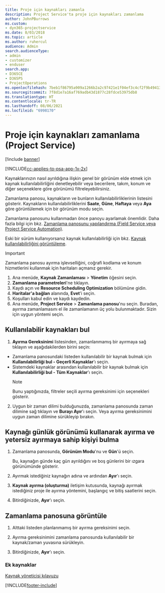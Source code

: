 ```yaml
---
title: Proje için kaynakları zamanla
description: Project Service'ta proje için kaynakları zamanlama
author: JohnPBurrows
ms.custom:
- dyn365-projectservice
ms.date: 8/03/2018
ms.topic: article
ms.author: ruhercul
audience: Admin
search.audienceType:
- admin
- customizer
- enduser
search.app:
- D365CE
- D365PS
- ProjectOperations
ms.openlocfilehash: 7beb1f86795a909a1266b2a2c97421e1f04ef3c4cf2f9b49413cd1382b0f2011
ms.sourcegitcommit: 7f8d1e7a16af769adb43d1877c28fdce53975db8
ms.translationtype: HT
ms.contentlocale: tr-TR
ms.lasthandoff: 08/06/2021
ms.locfileid: "6998170"
---
```

# <a name="schedule-resources-for-a-project-project-service"></a>Proje için kaynakları zamanlama (Project Service)

[!include [banner](../includes/psa-now-project-operations.md)]

[!INCLUDE[cc-applies-to-psa-app-1x-2x](../includes/cc-applies-to-psa-app-1x-2x.md)]

Kaynaklarınızın nasıl ayrıldığına ilişkin genel bir görünüm elde etmek için kaynak kullanılabilirliğini denetleyebilir veya becerilere, takım, konum ve diğer seçeneklere göre görünümü filtreleyebilirsiniz.  
  
Zamanlama panosu, kaynakların ve bunların kullanılabilirliklerinin listesini gösterir. Kaynakların kullanılabilirliklerini **Saate**, **Güne**, **Haftaya** veya **Aya** göre görüntülemek için bir görünüm modu seçin.  
  
Zamanlama panosunu kullanmadan önce panoyu ayarlamak önemlidir. Daha fazla bilgi için bkz. [Zamanlama panosunu yapılandırma (Field Service veya Project Service Automation)](/dynamics365/field-service/configure-schedule-board).
  
Eski bir sürüm kullanıyorsanız kaynak kullanılabilirliği için bkz. [Kaynak kullanılabilirliğini görüntüleme](../psa/view-resource-availability.md).  

> [!IMPORTANT]
>  Zamanlama panosu ayırma işlevselliğini, coğrafi kodlama ve konum hizmetlerini kullanmak için haritaları açmanız gerekir.  
> 
> 1. Ana menüde, **Kaynak Zamanlaması** > **Yönetim** öğesini seçin.  
> 2. **Zamanlama parametreleri**'ne tıklayın.  
> 3. Kaydı açın ve **Resource Scheduling Optimization** bölümüne gidin.  
> 4. **Haritalar'a bağlan** alanında, **Evet**'i seçin.  
> 5. Koşulları kabul edin ve kaydı kaydedin.  
> 6. Ana menüde, **Project Service** > **Zamanlama panosu**'nu seçin. Buradan, ayırma zamanlamasını el ile zamanlamanın üç yolu bulunmaktadır. Sizin için uygun yöntemi seçin.
  
## <a name="find-available-resources"></a>Kullanılabilir kaynakları bul

1.  **Ayırma Gereksinimi** listesinden, zamanlanmamış bir ayırmaya sağ tıklayın ve aşağıdakilerden birini seçin:  
  
- Zamanlama panosundaki listeden kullanılabilir bir kaynak bulmak için **Kullanılabilirliği bul - Geçerli Kaynaklar**'ı seçin.  
- Sistemdeki kaynaklar arasından kullanılabilir bir kaynak bulmak için **Kullanılabilirliği bul - Tüm Kaynaklar**'ı seçin.  
   > [!NOTE]
   >  Bunu yaptığınızda, filtreler seçili ayırma gereksinimi için seçenekleri gösterir.  
  
2. Uygun bir zaman dilimi bulduğunuzda, zamanlama panosunda zaman dilimine sağ tıklayın ve **Burayı Ayır**'ı seçin. Veya ayırma gereksinimini uygun zaman dilimine sürükleyip bırakın.  
  

## <a name="book-a-resource-using-the-daily-view-and-find-whos-under-booked"></a>Kaynağı günlük görünümü kullanarak ayırma ve yetersiz ayırmaya sahip kişiyi bulma
  
1.  Zamanlama panosunda, **Görünüm Modu**'nu ve **Gün**'ü seçin.  
  
    Bu, kaynağın günde kaç gün ayrıldığını ve boş günlerini bir ızgara görünümünde gösterir.  
  
2.  Ayırmak istediğiniz kaynağın adına ve ardından **Ayır**'ı seçin.  
  
3.  **Kaynak ayırma (oluşturma)** iletişim kutusunda, kaynağı ayırmak istediğiniz proje ile ayırma yöntemini, başlangıç ve bitiş saatlerini seçin.  
  
4.  Bitirdiğinizde, **Ayır**'ı seçin.  
  
## <a name="view-to-the-schedule-board"></a>Zamanlama panosuna görüntüle
  
1.  Alttaki listeden planlanmamış bir ayırma gereksinimi seçin.  
  
2.  Ayırma gereksinimini zamanlama panosunda kullanılabilir bir kaynak/zaman yuvasına sürükleyin.  
  
3.  Bitirdiğinizde, **Ayır**'ı seçin.  
  
### <a name="additional-resources"></a>Ek kaynaklar  
 [Kaynak yöneticisi kılavuzu](../psa/resource-manager-guide.md)


[!INCLUDE[footer-include](../includes/footer-banner.md)]